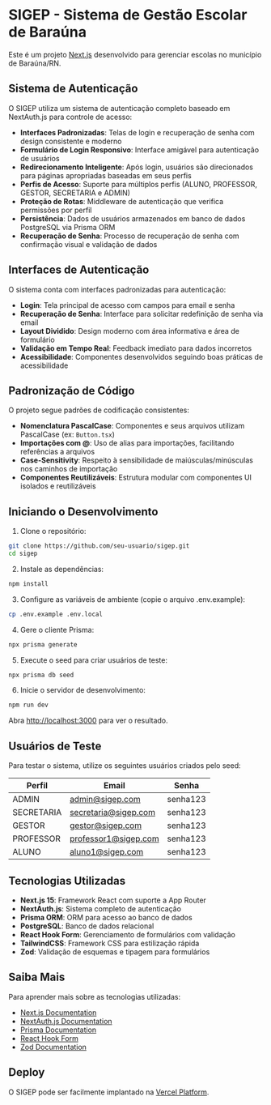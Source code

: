 # SIGEP - Sistema de Gestão Escolar de Baraúna

Este é um projeto [Next.js](https://nextjs.org) desenvolvido para gerenciar escolas no município de Baraúna/RN.

## Sistema de Autenticação

O SIGEP utiliza um sistema de autenticação completo baseado em NextAuth.js para controle de acesso:

- **Interfaces Padronizadas**: Telas de login e recuperação de senha com design consistente e moderno
- **Formulário de Login Responsivo**: Interface amigável para autenticação de usuários
- **Redirecionamento Inteligente**: Após login, usuários são direcionados para páginas apropriadas baseadas em seus perfis
- **Perfis de Acesso**: Suporte para múltiplos perfis (ALUNO, PROFESSOR, GESTOR, SECRETARIA e ADMIN)
- **Proteção de Rotas**: Middleware de autenticação que verifica permissões por perfil
- **Persistência**: Dados de usuários armazenados em banco de dados PostgreSQL via Prisma ORM
- **Recuperação de Senha**: Processo de recuperação de senha com confirmação visual e validação de dados

## Interfaces de Autenticação

O sistema conta com interfaces padronizadas para autenticação:

- **Login**: Tela principal de acesso com campos para email e senha
- **Recuperação de Senha**: Interface para solicitar redefinição de senha via email
- **Layout Dividido**: Design moderno com área informativa e área de formulário
- **Validação em Tempo Real**: Feedback imediato para dados incorretos
- **Acessibilidade**: Componentes desenvolvidos seguindo boas práticas de acessibilidade

## Padronização de Código

O projeto segue padrões de codificação consistentes:

- **Nomenclatura PascalCase**: Componentes e seus arquivos utilizam PascalCase (ex: `Button.tsx`)
- **Importações com @**: Uso de alias para importações, facilitando referências a arquivos
- **Case-Sensitivity**: Respeito à sensibilidade de maiúsculas/minúsculas nos caminhos de importação
- **Componentes Reutilizáveis**: Estrutura modular com componentes UI isolados e reutilizáveis

## Iniciando o Desenvolvimento

1. Clone o repositório:
```bash
git clone https://github.com/seu-usuario/sigep.git
cd sigep
```

2. Instale as dependências:
```bash
npm install
```

3. Configure as variáveis de ambiente (copie o arquivo .env.example):
```bash
cp .env.example .env.local
```

4. Gere o cliente Prisma:
```bash
npx prisma generate
```

5. Execute o seed para criar usuários de teste:
```bash
npx prisma db seed
```

6. Inicie o servidor de desenvolvimento:
```bash
npm run dev
```

Abra [http://localhost:3000](http://localhost:3000) para ver o resultado.

## Usuários de Teste

Para testar o sistema, utilize os seguintes usuários criados pelo seed:

| Perfil     | Email                 | Senha     |
|------------|------------------------|-----------|
| ADMIN      | admin@sigep.com       | senha123  |
| SECRETARIA | secretaria@sigep.com  | senha123  |
| GESTOR     | gestor@sigep.com      | senha123  |
| PROFESSOR  | professor1@sigep.com  | senha123  |
| ALUNO      | aluno1@sigep.com      | senha123  |

## Tecnologias Utilizadas

- **Next.js 15**: Framework React com suporte a App Router
- **NextAuth.js**: Sistema completo de autenticação
- **Prisma ORM**: ORM para acesso ao banco de dados
- **PostgreSQL**: Banco de dados relacional
- **React Hook Form**: Gerenciamento de formulários com validação
- **TailwindCSS**: Framework CSS para estilização rápida
- **Zod**: Validação de esquemas e tipagem para formulários

## Saiba Mais

Para aprender mais sobre as tecnologias utilizadas:

- [Next.js Documentation](https://nextjs.org/docs)
- [NextAuth.js Documentation](https://next-auth.js.org)
- [Prisma Documentation](https://www.prisma.io/docs)
- [React Hook Form](https://react-hook-form.com)
- [Zod Documentation](https://zod.dev)

## Deploy

O SIGEP pode ser facilmente implantado na [Vercel Platform](https://vercel.com/new).
